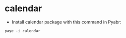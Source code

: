 # calendar

- Install calendar package with this command in Pyabr:

```shell script
paye -i calendar
```